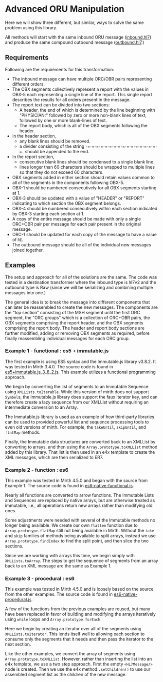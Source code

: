 # Advanced ORU Manipulation
Here we will show three different, but similar, ways to solve the same problem
using this library.

All methods will start with the same inbound ORU message ([inbound.hl7](inbound.hl7)) and
produce the same compound outbound message ([outbound.hl7](outbound.hl7).)

## Requirements
Following are the requirements for this transformation:
- The inbound message can have multiple ORC/OBR pairs representing different
   orders.
- The OBX segments collectively represent a report with the values in OBX-5
  each representing a single line of the report. This single report describes
  the results for all orders present in the message.
- The report text can be divided into two sections:
  - A header, the end of which is determined by the line beginning with
    "PHYSICIAN:" followed by zero or more non-blank lines of text, followed by
    one or more blank-lines of text.
  - The report body, which is all of the OBX segments following the header.
- In the header section,
  - any blank lines should be removed.
  - a divider consisting of the string `-=-=-=-=-=-=-=-=-=-=-=-=-=-=-=-=-=-`
    should be appended to the end.
- In the report section,
  - consecutive blank lines should be condensed to a single blank line.
  - lines longer than 60 characters should be wrapped to multiple lines so that
    they do not exceed 60 characters.
- OBX segments added in either section should retain values common to all of
  the segments in the components following OBX-5.
- OBX-1 should be numbered consecutively for all OBX segments starting at 1.
- OBX-3 should be updated with a value of "HEADER" or "REPORT" indicating to
  which section the OBX segment belongs.
- OBX-4 should be numbered consecutively within each section indicated by OBX-3
  starting each section at 1.
- A copy of the entire message should be made with only a single ORC+OBR pair
  per message for each pair present in the original message.
- ORC-1 should be updated for each copy of the message to have a value of `RE`.
- The outbound message should be all of the individual new messages joined
  together.

## Examples
The setup and approach for all of the solutions are the same. The code was
tested in a destination transformer where the inbound type is hl7v2 and the
outbound type is Raw (since we will be serializing and combining multiple
messages into one.)

The general idea is to break the message into different components that can
later be reassembled to create the new messages. The components are the "top
section" consisting of the MSH segment until the first ORC segment, the "ORC
groups" which is a collection of ORC+OBR pairs, the OBX segments comprising
the report header, and the OBX segments comprising the report body. The
header and report body sections are further modified, adding or removing OBX
segments as required, before finally reassembling individual messages for each
ORC group.

### Example 1 - functional : es5 + immutable.js
The first example is using ES5 syntax and the Immutable.js library v3.8.2. It
was tested in Mirth 3.4.0. The source code is found in
[es5+immutable.js_3_8_2.js](es5+immutable.js_3_8_2.js).
This example utilizes a functional programming approach.

We begin by converting the list of segments to an Immutable Sequence using
`XMLLists.toIterable`.
While this version of mirth does not support `Symbol`s, the Immutable.js
library does support the faux iterator key, and can therefore create a
lazy sequence from our XMLList without requiring an intermediate conversion
to an Array.

The Immutable.js library is used as an example of how third-party libraries can
be used to provided powerful list and sequence processing tools to even old
versions of mirth. For example, the `takeUntil`, `skipUntil`, and `flatMap`
methods.

Finally, the Immutable data structures are converted back to an XMLList by
converting to arrays, and then using the `Array.prototype.toXMLList` method
added by this library. That list is then used in an e4x template to create the
XML messages, which are then serialized to ER7.

### Example 2 - function : es6
This example was tested in Mirth 4.5.0 and began with the source from Example 1.
The source code is found in
[es6-native-functional.js](es6-native-functional.js).

Nearly all functions are converted to arrow functions. The Immutable Lists and
Sequences are replaced by native arrays, but are otherwise treated as
immutable, i.e., all operations return new arrays rather than modifying old
ones.

Some adjustments were needed with several of the Immutable methods no longer
being available. We create our own `flatten` function due to
`Array.prototype.flatMap` still not being available in Mirth. Without the
`take` and `skip` families of methods being available to split arrays, instead
we use `Array.prototype.findIndex` to find the split point, and then slice the two sections.

Since we are working with arrays this time, we begin
simply with `XMLLists.toArray`. The steps to get the sequence of segments from
an array back to an XML message are the same as Example 1.

### Example 3 - procedural : es6
This example was tested in Mirth 4.5.0 and is loosely based on the source from
the other examples. The source code is found in
[es6-native-procedural.js](es6-native-procedural.js).

A few of the functions from the previous examples are reused, but many have
been replaced in favor of building and modifying the arrays iteratively using
`while` loops and `Array.prototype.forEach`.

Here we begin by creating an iterator over all of the segments using
`XMLLists.toIterator`. This lends itself well to allowing each section to
consume only the segments that it needs and then pass the iterator to the next
section.

Like the other examples, we convert the array of segments using
`Array.prototype.toXMLList`. However, rather than inserting the list into an
e4x template, we use a two step approach. First the empty `<HL7Message/>` node
is created. Then we use the e4x method `.setChildren()` to use our assembled
segment list as the children of the new message.
